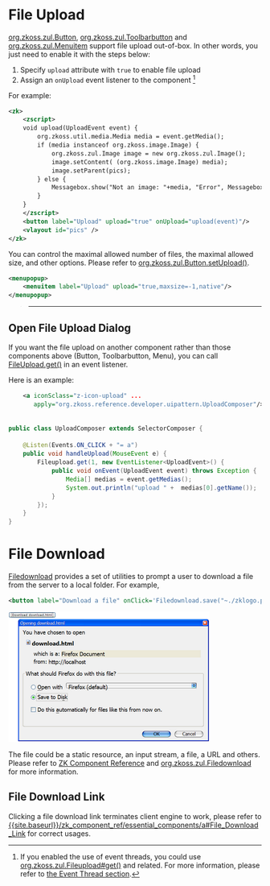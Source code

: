 # File Upload

[org.zkoss.zul.Button](https://www.zkoss.org/javadoc/latest/zk/org/zkoss/zul/Button.html),
[org.zkoss.zul.Toolbarbutton](https://www.zkoss.org/javadoc/latest/zk/org/zkoss/zul/Toolbarbutton.html) and
[org.zkoss.zul.Menuitem](https://www.zkoss.org/javadoc/latest/zk/org/zkoss/zul/Menuitem.html) support file upload
out-of-box. In other words, you just need to enable it with the steps
below:

1.  Specify `upload` attribute with `true` to enable file upload
2.  Assign an `onUpload` event listener to the component [^1]

For example:

```xml
<zk>
    <zscript>
    void upload(UploadEvent event) {
        org.zkoss.util.media.Media media = event.getMedia();
        if (media instanceof org.zkoss.image.Image) {
            org.zkoss.zul.Image image = new org.zkoss.zul.Image();
            image.setContent( (org.zkoss.image.Image) media);
            image.setParent(pics);
        } else {
            Messagebox.show("Not an image: "+media, "Error", Messagebox.OK, Messagebox.ERROR);
        }
    }
    </zscript>
    <button label="Upload" upload="true" onUpload="upload(event)"/>
    <vlayout id="pics" />
</zk>
```

You can control the maximal allowed number of files, the maximal allowed
size, and other options. Please refer to
[org.zkoss.zul.Button.setUpload()](https://www.zkoss.org/javadoc/latest/zk/org/zkoss/zul/Button.html#setUpload-java.lang.String-).

```xml
<menupopup>
    <menuitem label="Upload" upload="true,maxsize=-1,native"/>
</menupopup>
```

> ------------------------------------------------------------------------
>
> <references/>

## Open File Upload Dialog

If you want the file upload on another component rather than those
components above (Button, Toolbarbutton, Menu), you can call
[FileUpload.get()](https://www.zkoss.org/javadoc/latest/zk/org/zkoss/zul/Fileupload.html#get--)
in an event listener.

Here is an example:

```xml
    <a iconSclass="z-icon-upload" ...
       apply="org.zkoss.reference.developer.uipattern.UploadComposer"/>
```

```java

public class UploadComposer extends SelectorComposer {

    @Listen(Events.ON_CLICK + "= a")
    public void handleUpload(MouseEvent e) {
        Fileupload.get(1, new EventListener<UploadEvent>() {
            public void onEvent(UploadEvent event) throws Exception {
                Media[] medias = event.getMedias();
                System.out.println("upload " +  medias[0].getName());
            }
        });
    }
}
```

# File Download

[Filedownload]({{site.baseurl}}/zk_component_ref/essential_components/filedownload)
provides a set of utilities to prompt a user to download a file from the
server to a local folder. For example,

```xml
<button label="Download a file" onClick='Filedownload.save("~./zklogo.png", null);'/>
```

![](/zk_dev_ref/images/10000000000002AF000001BB582C2DD7.png)

The file could be a static resource, an input stream, a file, a URL and
others. Please refer to [ZK Component Reference]({{site.baseurl}}/zk_component_ref/essential_components/filedownload)
and [org.zkoss.zul.Filedownload](https://www.zkoss.org/javadoc/latest/zk/org/zkoss/zul/Filedownload.html) for more information.

## File Download Link

Clicking a file download link terminates client engine to work, please
refer to
[{{site.baseurl}}/zk_component_ref/essential_components/a#File_Download_Link]({{site.baseurl}}/zk_component_ref/essential_components/a#File_Download_Link)
for correct usages.

[^1]: If you enabled the use of event threads, you could use
    [org.zkoss.zul.Fileupload#get()](https://www.zkoss.org/javadoc/latest/zk/org/zkoss/zul/Fileupload.html#get()) and
    related. For more information, please refer to [the Event Thread section]({{site.baseurl}}/zk_dev_ref/ui_patterns/event_threads/file_upload).
